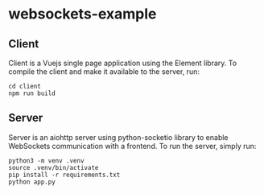 # websockets-example

## Client
Client is a Vuejs single page application using the Element library.
To compile the client and make it available to the server, run:
```
cd client
npm run build
```

## Server
Server is an aiohttp server using python-socketio library to enable WebSockets communication with a frontend.
To run the server, simply run:
```
python3 -m venv .venv
source .venv/bin/activate
pip install -r requirements.txt
python app.py
```
